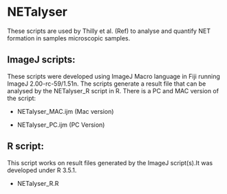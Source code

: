 # NETalyser

These scripts are used by Thilly et al. (Ref) to analyse and quantify NET formation in samples microscopic samples.

## ImageJ scripts:
These scripts were developed using ImageJ Macro language in Fiji running ImageJ 2.00-rc-59/1.51n.
The scripts generate a result file that can be analysed by the NETalyser_R script in R.
There is a PC and MAC version of the script: 

  * NETalyser_MAC.ijm (Mac version)
  
  * NETalyser_PC.ijm  (PC Version)
  
 
 ## R script:
 
 This script works on result files generated by the ImageJ script(s).It was developed under R 3.5.1.
 
  * NETalyser_R.R
